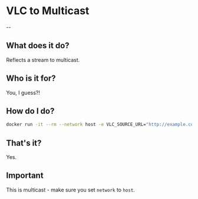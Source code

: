 # VLC to Multicast
--

## What does it do?
Reflects a stream to multicast.

## Who is it for?
You, I guess?!

## How do I do?
```bash
docker run -it --rm --network host -e VLC_SOURCE_URL="http://example.com/stream/exciting_video" docker pull ghcr.io/aperim/vlc-multicast:latest
```

## That's it?
Yes.

## Important
This is multicast - make sure you set `network` to `host`.